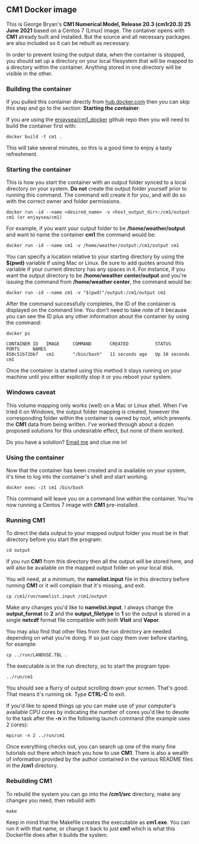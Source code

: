 ## CM1 Docker image
This is George Bryan's **CM1 Numerical Model, Release 20.3  (cm1r20.3)  25 June 2021**  based on a Centos 7 (Linux) image. The container opens with  **CM1** already built and installed. But the source and all necessary packages are also included so it can be rebuilt as necessary.

In order to prevent losing the output data, when the container is stopped, you should set up a directory on your local filesystem that will be mapped to a directory within the container. Anything stored in one directory will be visible in the other. 

### Building the container
If you pulled this container directly from [hub.docker.com](https://hub.docker.com/repository/docker/enjaysea/cm1) then you can skip this step and go to the section: **Starting the container**.

If you are using the [enjaysea/cm1_docker](https://github.com/enjaysea/cm1_docker) github repo then you will need to build the container first with:
```
docker build -t cm1 .
```
This will take several minutes, so this is a good time to enjoy a tasty refreshment.

### Starting the container 
This is how you start the container with an output folder synced to a local directory on your system. **Do not** create the output folder yourself prior to running this command. The command will create it for you, and will do so with the correct owner and folder permissions.
```
docker run -id --name <desired_name> -v <host_output_dir>:/cm1/output cm1 (or enjaysea/cm1)
```
For example, if you want your output folder to be **/home/weather/output** and want to name the container **cm1** the command would be:
```
docker run -id --name cm1 -v /home/weather/output:/cm1/output cm1
```
You can specify a location relative to your starting directory by using the **$(pwd)** variable if using Mac or Linux. Be sure to add quotes around this variable if your current directory has any spaces in it. For instance, if you want the output directory to be **/home/weather center/output** and you're issuing the command from **/home/weather center**, the command would be:
```
docker run -id --name cm1 -v "$(pwd)"/output:/cm1/output cm1
```
After the command successfully completes, the ID of the container is displayed on the command line. You don't need to take note of it because you can see the ID plus any other information about the container by using the command:
```
docker ps

CONTAINER ID   IMAGE     COMMAND       CREATED          STATUS          PORTS     NAMES
850c51b72bb7   cm1       "/bin/bash"   11 seconds ago   Up 10 seconds             cm1
```
Once the container is started using this method it stays running on your machine until you either explicitly stop it or you reboot your system.

### Windows caveat
This volume mapping only works (well) on a Mac or Linux shell. When I've tried it on Windows, the output folder mapping is created, however the corresponding folder within the container is owned by root, which prevents the **CM1** data from being written. I've worked through about a dozen proposed solutions for this undesirable effect, but none of them worked. 

Do you have a solution?  [Email me](mailto:nick@centanni.com) and clue me in!

### Using the container
Now that the container has been created and is available on your system, it's time to log into the container's shell and start working.
```
docker exec -it cm1 /bin/bash
```
This command will leave you on a command line within the container. You're now running a Centos 7 image with **CM1** pre-installed.

### Running CM1

To direct the data output to your mapped output folder you must be in that directory before you start the program:
```
cd output
```
If you run **CM1** from this directory then all the output will be stored here, and will also be available on the mapped output folder on your local disk. 

You will need, at a minimum, the **namelist.input** file in this directory before running **CM1** or it will complain that it's missing, and exit.
```
cp /cm1/run/namelist.input /cm1/output
```
Make any changes you'd like to **namelist.input**. I always change the **output_format** to **2** and the **output_filetype** to **1** so the output is stored in a single **netcdf** format file compatible with both **VIsit** and **Vapor**. 
 
You may also find that other files from the run directory are needed depending on what you're doing. If so just copy them over before starting, for example:
```
cp ../run/LANDUSE.TBL . 
```
The executable is in the run directory, so to start the program type:
```
../run/cm1
```
You should see a flurry of output scrolling down your screen. That's good. That means it's running ok. Type **CTRL-C** to exit.

If you'd like to speed things up you can make use of your computer's available CPU cores by indicating the number of cores you'd like to devote to the task after the **-n** in the following launch command (the example uses 2 cores):
```
mpirun -n 2 ../run/cm1
```

Once everything checks out, you can search up one of the many fine tutorials out there which teach you how to use **CM1**.  There is also a wealth of information provided by the author contained in the various README files in the **/cm1** directory.

### Rebuilding CM1
To rebuild the system you can go into the **/cm1/src** directory, make any changes you need, then rebuild with 
```
make
```
Keep in mind that the Makefile creates the executable as **cm1.exe**. You can run it with that name, or change it back to just **cm1** which is what this Dockerfile does after it builds the system.

